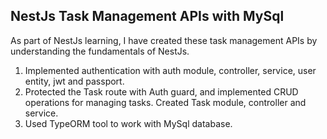 ## NestJs Task Management APIs with MySql ##

As part of NestJs learning, I have created these task management APIs by understanding the fundamentals of NestJs. 

1. Implemented authentication with auth module, controller, service, user entity, jwt and passport. 
2. Protected the Task route with Auth guard, and implemented CRUD operations for managing tasks. Created Task module, controller and service.
3. Used TypeORM tool to work with MySql database.  